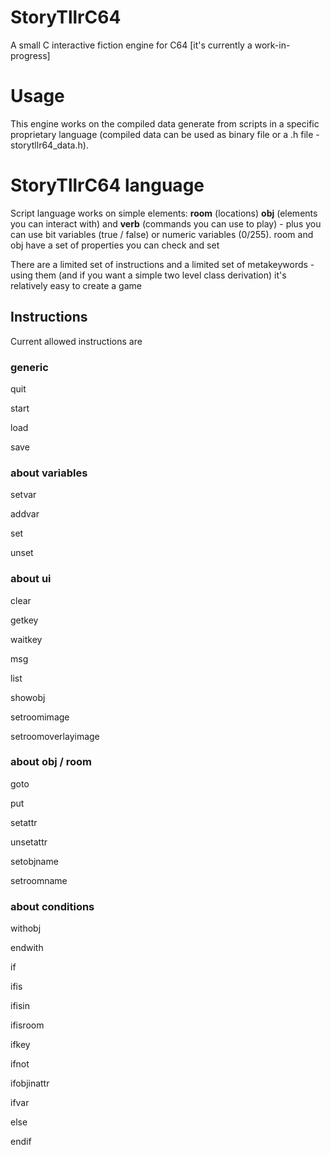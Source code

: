 # StoryTllrC64
A small C interactive fiction engine for C64 [it's currently a work-in-progress]

# Usage
This engine works on the compiled data generate from scripts in a specific proprietary language (compiled data can be used as binary file or a .h file - storytllr64_data.h). 

# StoryTllrC64 language

Script language works on simple elements: **room** (locations) **obj** (elements you can interact with) and **verb** (commands you can use to play) - plus you can use bit variables (true / false) or numeric variables (0/255). room and obj have a set of properties you can check and set

There are a limited set of instructions and a limited set of metakeywords - using them (and if you want a simple two level class derivation) it's relatively easy to create a game

## Instructions

Current allowed instructions are 

### generic

  quit
  
  start
  
  load
  
  save

### about variables

  setvar
  
  addvar
  
  set
  
  unset
  
### about ui

  clear
  
  getkey
  
  waitkey
  
  msg
  
  list
  
  showobj
  
  setroomimage
  
  setroomoverlayimage
  
### about obj / room  

  goto
  
  put
  
  setattr
  
  unsetattr
  
  setobjname  
  
  setroomname
  
### about conditions  
  
  withobj  
  
  endwith
  
  if
  
  ifis
  
  ifisin
  
  ifisroom
  
  ifkey
  
  ifnot
  
  ifobjinattr
  
  ifvar  

  else
  
  endif
  

